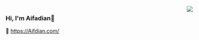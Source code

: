 <img align="right" src="https://github-readme-stats.vercel.app/api?username=Aifadian&show_icons=true&icon_color=805AD5&text_color=718096&bg_color=ffffff&hide_title=true" />

### Hi, I'm Aifadian👋
>

🔗 https://Aifdian.com/
